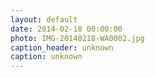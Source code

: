 ```yaml
---
layout: default
date: 2014-02-18 00:00:00
photo: IMG-20140218-WA0002.jpg
caption_header: unknown
caption: unknown
---
```

